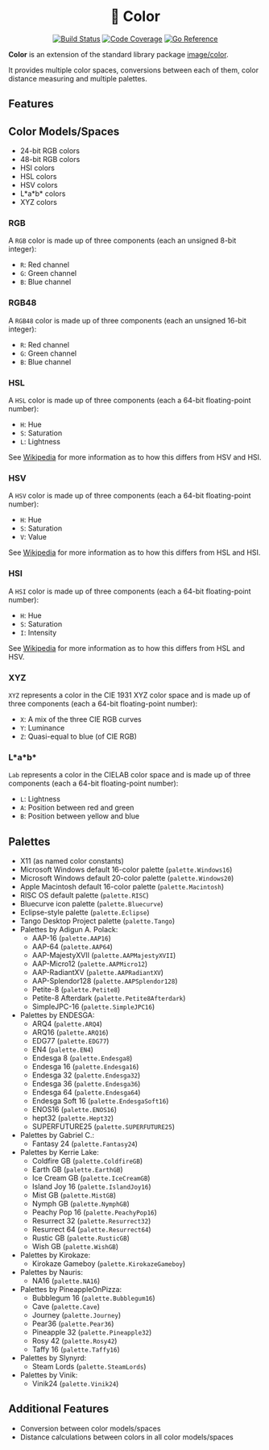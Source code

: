 <h1 align="center">🎨 Color</h1>

<p align="center">
    <a href="https://travis-ci.com/pegasus-toolset/color"><img src="https://travis-ci.com/pegasus-toolset/color.svg?branch=main" alt="Build Status" /></a>
    <a href="https://app.codecov.io/gh/pegasus-toolset/color"><img src="https://codecov.io/gh/pegasus-toolset/color/branch/main/graph/badge.svg?token=3R6863F2HA" alt="Code Coverage" /></a>
    <a href="https://pkg.go.dev/github.com/pegasus-toolset/color"><img src="https://pkg.go.dev/badge/github.com/pegasus-toolset/color.svg" alt="Go Reference" /></a>
</p>

**Color** is an extension of the standard library package
[image/color](https://golang.org/pkg/image/color/).

It provides multiple color spaces, conversions between each of them, color
distance measuring and multiple palettes.

## Features

## Color Models/Spaces

- 24-bit RGB colors
- 48-bit RGB colors
- HSI colors
- HSL colors
- HSV colors
- L\*a\*b\* colors
- XYZ colors

### RGB

A `RGB` color is made up of three components (each an unsigned 8-bit integer):

- `R`: Red channel
- `G`: Green channel
- `B`: Blue channel

### RGB48

A `RGB48` color is made up of three components (each an unsigned 16-bit
integer):

- `R`: Red channel
- `G`: Green channel
- `B`: Blue channel

### HSL

A `HSL` color is made up of three components (each a 64-bit floating-point
number):

- `H`: Hue
- `S`: Saturation
- `L`: Lightness

See [Wikipedia](https://en.wikipedia.org/wiki/HSL_and_HSV#Lightness) for more
information as to how this differs from HSV and HSI.

### HSV

A `HSV` color is made up of three components (each a 64-bit floating-point
number):

- `H`: Hue
- `S`: Saturation
- `V`: Value

See [Wikipedia](https://en.wikipedia.org/wiki/HSL_and_HSV#Lightness) for more
information as to how this differs from HSL and HSI.

### HSI

A `HSI` color is made up of three components (each a 64-bit floating-point
number):

- `H`: Hue
- `S`: Saturation
- `I`: Intensity

See [Wikipedia](https://en.wikipedia.org/wiki/HSL_and_HSV#Lightness) for more
information as to how this differs from HSL and HSV.

### XYZ

`XYZ` represents a color in the CIE 1931 XYZ color space and is made up of three
components (each a 64-bit floating-point number):

- `X`: A mix of the three CIE RGB curves
- `Y`: Luminance
- `Z`: Quasi-equal to blue (of CIE RGB)

### L\*a\*b\*

`Lab` represents a color in the CIELAB color space and is made up of three
components (each a 64-bit floating-point number):

- `L`: Lightness
- `A`: Position between red and green
- `B`: Position between yellow and blue

## Palettes

- X11 (as named color constants)
- Microsoft Windows default 16-color palette (`palette.Windows16`)
- Microsoft Windows default 20-color palette (`palette.Windows20`)
- Apple Macintosh default 16-color palette (`palette.Macintosh`)
- RISC OS default palette (`palette.RISC`)
- Bluecurve icon palette (`palette.Bluecurve`)
- Eclipse-style palette (`palette.Eclipse`)
- Tango Desktop Project palette (`palette.Tango`)
- Palettes by Adigun A. Polack:
  - AAP-16 (`palette.AAP16`)
  - AAP-64 (`palette.AAP64`)
  - AAP-MajestyXVII (`palette.AAPMajestyXVII`)
  - AAP-Micro12 (`palette.AAPMicro12`)
  - AAP-RadiantXV (`palette.AAPRadiantXV`)
  - AAP-Splendor128 (`palette.AAPSplendor128`)
  - Petite-8 (`palette.Petite8`)
  - Petite-8 Afterdark (`palette.Petite8Afterdark`)
  - SimpleJPC-16 (`palette.SimpleJPC16`)
- Palettes by ENDESGA:
  - ARQ4 (`palette.ARQ4`)
  - ARQ16 (`palette.ARQ16`)
  - EDG77 (`palette.EDG77`)
  - EN4 (`palette.EN4`)
  - Endesga 8 (`palette.Endesga8`)
  - Endesga 16 (`palette.Endesga16`)
  - Endesga 32 (`palette.Endesga32`)
  - Endesga 36 (`palette.Endesga36`)
  - Endesga 64 (`palette.Endesga64`)
  - Endesga Soft 16 (`palette.EndesgaSoft16`)
  - ENOS16 (`palette.ENOS16`)
  - hept32 (`palette.Hept32`)
  - SUPERFUTURE25 (`palette.SUPERFUTURE25`)
- Palettes by Gabriel C.:
  - Fantasy 24 (`palette.Fantasy24`)
- Palettes by Kerrie Lake:
  - Coldfire GB (`palette.ColdfireGB`)
  - Earth GB (`palette.EarthGB`)
  - Ice Cream GB (`palette.IceCreamGB`)
  - Island Joy 16 (`palette.IslandJoy16`)
  - Mist GB (`palette.MistGB`)
  - Nymph GB (`palette.NymphGB`)
  - Peachy Pop 16 (`palette.PeachyPop16`)
  - Resurrect 32 (`palette.Resurrect32`)
  - Resurrect 64 (`palette.Resurrect64`)
  - Rustic GB (`palette.RusticGB`)
  - Wish GB (`palette.WishGB`)
- Palettes by Kirokaze:
  - Kirokaze Gameboy (`palette.KirokazeGameboy`)
- Palettes by Nauris:
  - NA16 (`palette.NA16`)
- Palettes by PineappleOnPizza:
  - Bubblegum 16 (`palette.Bubblegum16`)
  - Cave (`palette.Cave`)
  - Journey (`palette.Journey`)
  - Pear36 (`palette.Pear36`)
  - Pineapple 32 (`palette.Pineapple32`)
  - Rosy 42 (`palette.Rosy42`)
  - Taffy 16 (`palette.Taffy16`)
- Palettes by Slynyrd:
  - Steam Lords (`palette.SteamLords`)
- Palettes by Vinik:
  - Vinik24 (`palette.Vinik24`)

## Additional Features

- Conversion between color models/spaces
- Distance calculations between colors in all color models/spaces
